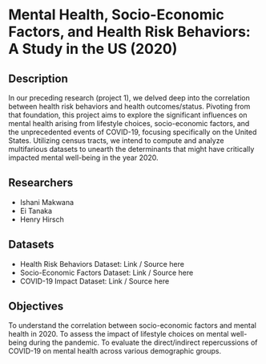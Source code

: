 # Mental Health, Socio-Economic Factors, and Health Risk Behaviors: A Study in the US (2020)
## Description
In our preceding research (project 1), we delved deep into the correlation between health risk behaviors and health outcomes/status. Pivoting from that foundation, this project aims to explore the significant influences on mental health arising from lifestyle choices, socio-economic factors, and the unprecedented events of COVID-19, focusing specifically on the United States. Utilizing census tracts, we intend to compute and analyze multifarious datasets to unearth the determinants that might have critically impacted mental well-being in the year 2020.

## Researchers
- Ishani Makwana
- Ei Tanaka
- Henry Hirsch

## Datasets
- Health Risk Behaviors Dataset: Link / Source here
- Socio-Economic Factors Dataset: Link / Source here
- COVID-19 Impact Dataset: Link / Source here

## Objectives
To understand the correlation between socio-economic factors and mental health in 2020.
To assess the impact of lifestyle choices on mental well-being during the pandemic.
To evaluate the direct/indirect repercussions of COVID-19 on mental health across various demographic groups.
